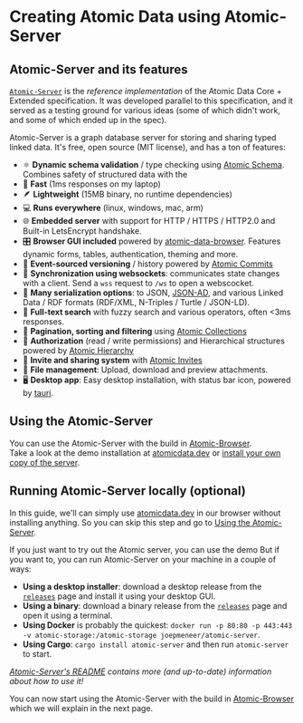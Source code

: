 # Creating Atomic Data using Atomic-Server

## Atomic-Server and its features

[`Atomic-Server`](https://github.com/atomicdata-dev/atomic-data-rust/blob/master/server/README.md) is the _reference implementation_ of the Atomic Data Core + Extended specification.
It was developed parallel to this specification, and it served as a testing ground for various ideas (some of which didn't work, and some of which ended up in the spec).

Atomic-Server is a graph database server for storing and sharing typed linked data.
It's free, open source (MIT license), and has a ton of features:

- ⚛️  **Dynamic schema validation** / type checking using [Atomic Schema](https://docs.atomicdata.dev/schema/intro.html). Combines safety of structured data with the
- 🚀  **Fast** (1ms responses on my laptop)
- 🪶  **Lightweight** (15MB binary, no runtime dependencies)
- 💻  **Runs everywhere** (linux, windows, mac, arm)
- 🌐  **Embedded server** with support for HTTP / HTTPS / HTTP2.0 and Built-in LetsEncrypt handshake.
- 🎛️  **Browser GUI included** powered by [atomic-data-browser](https://github.com/atomicdata-dev/atomic-data-browser). Features dynamic forms, tables, authentication, theming and more.
- 💾  **Event-sourced versioning** / history powered by [Atomic Commits](https://docs.atomicdata.dev/commits/intro.html)
- 🔄  **Synchronization using websockets**: communicates state changes with a client. Send a `wss` request to `/ws` to open a webscocket.
- 🧰  **Many serialization options**: to JSON, [JSON-AD](https://docs.atomicdata.dev/core/json-ad.html), and various Linked Data / RDF formats (RDF/XML, N-Triples / Turtle / JSON-LD).
- 🔎  **Full-text search** with fuzzy search and various operators, often <3ms responses.
- 📖  **Pagination, sorting and filtering** using [Atomic Collections](https://docs.atomicdata.dev/schema/collections.html)
- 🔐  **Authorization** (read / write permissions) and Hierarchical structures powered by [Atomic Hierarchy](https://docs.atomicdata.dev/hierarchy.html)
- 📲  **Invite and sharing system** with [Atomic Invites](https://docs.atomicdata.dev/invitations.html)
- 📂  **File management**: Upload, download and preview attachments.
- 🖥️  **Desktop app**: Easy desktop installation, with status bar icon, powered by [tauri](https://github.com/tauri-apps/tauri/).

## Using the Atomic-Server

You can use the Atomic-Server with the build in [Atomic-Browser](./atomic-browser.md).<br/>
Take a look at the demo installation at <a href="https://atomicdata.dev" target="_blank">atomicdata.dev</a> or [install your own copy of the server](#running-atomic-server-locally-optional).

## Running Atomic-Server locally (optional)

In this guide, we'll can simply use <a href="https://atomicdata.dev" target="_blank">atomicdata.dev</a> in our browser without installing anything.
So you can skip this step and go to [Using the Atomic-Server](#using-the-atomic-server).

If you just want to try out the Atomic server, you can use the demo
But if you want to, you can run Atomic-Server on your machine in a couple of ways:

- **Using a desktop installer**: download a desktop release from the [`releases`](https://github.com/atomicdata-dev/atomic-data-rust/releases) page and install it using your desktop GUI.
- **Using a binary**: download a binary release from the [`releases`](https://github.com/atomicdata-dev/atomic-data-rust/releases) page and open it using a terminal.
- **Using Docker** is probably the quickest: `docker run -p 80:80 -p 443:443 -v atomic-storage:/atomic-storage joepmeneer/atomic-server`.
- **Using Cargo**: `cargo install atomic-server` and then run `atomic-server` to start.

_[Atomic-Server's README](https://github.com/atomicdata-dev/atomic-data-rust/blob/master/server/README.md) contains more (and up-to-date) information about how to use it!_

You can now start using the Atomic-Server with the build in [Atomic-Browser](./atomic-browser.md) which we will explain in the next page.
